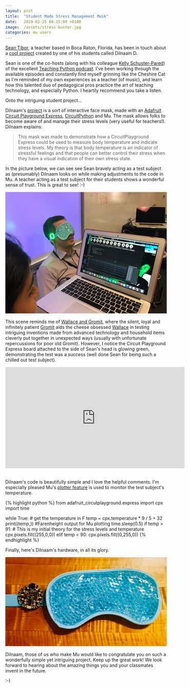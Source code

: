 ```yaml
---
layout: post
title:  "Student Made Stress Management Mask" 
date:   2019-02-25 08:15:00 +0100
image:  /assets/stress-buster.jpg
categories: mu users 
---
```


[Sean Tibor](https://twitter.com/smtibor), a teacher based in Boca Raton,
Florida, has been in touch about a [cool project](https://github.com/seantibor/stressmanagementmask)
created by one of his students called Dilnaam D.

Sean is one of the co-hosts (along with his colleague
[Kelly Schuster-Pared](https://twitter.com/KellyPared)) of the excellent
[Teaching Python podcast](https://www.teachingpython.fm/). I've been working
through the available episodes and constantly find myself grinning like the
Cheshire Cat as I'm reminded of my own experiences as a teacher (of music), and
learn how this talented duo of pedagogical pros practice the art of teaching
technology, and especially Python. I heartily recommend you take a listen.

Onto the intriguing student project...

Dilnaam's 
[project](https://github.com/seantibor/stressmanagementmask) is a sort of
interactive face mask, made with an
[Adafruit Circuit Playground Express](https://www.adafruit.com/product/3333),
[CircuitPython](https://www.adafruit.com/category/956) and Mu. The mask allows
folks to become aware of and manage their stress levels (very useful for
teachers!). Dilnaam explains:

> This mask was made to demonstrate how a CircuitPlayground Express could be
> used to measure body temperature and indicate stress levels. My theory is
> that body temperature is an indicator of stressful feelings and that people
> can better control their stress when they have a visual indication of their
> own stress state.

In the picture below, we can see see Sean bravely acting as a test subject
as (presumably) Dilnaam looks on while making adjustments to the code in Mu.
A teacher acting as a test subject for their students shows a wonderful sense
of trust. This is great to see! :-)

<img src="/assets/stress-buster.jpg"/>

This scene reminds me of [Wallace and Gromit](https://wallaceandgromit.com/),
where the silent, loyal and infinitely patient [Gromit](https://en.wikipedia.org/wiki/Wallace_and_Gromit#Gromit)
aids the cheese obsessed [Wallace](https://en.wikipedia.org/wiki/Wallace_and_Gromit#Wallace)
in testing intriguing inventions made from advanced technology and
household items cleverly put together in unexpected ways (usually with
unfortunate repercussions for poor old Gromit). However, I notice the Circuit
Playground Express board attached to the side of Sean's head is glowing green,
demonstrating the test was a success (well done Sean for being such a chilled
out test subject).

<div class="video-container">
<iframe width="560" height="315" src="https://www.youtube-nocookie.com/embed/_6g8WGpMstI" frameborder="0" allow="accelerometer; autoplay; encrypted-media; gyroscope; picture-in-picture" allowfullscreen></iframe>
</div><br/>

Dilnaam's code is beautifully simple and I love the helpful comments. I'm
especially pleased Mu's 
[plotter feature](https://codewith.mu/en/tutorials/1.0/plotter) is used to
monitor the test subject's temperature.

{% highlight python %}
from adafruit_circutplayground.express import cpx
import time

while True:
    # get the temperature in F
    temp = cpx.temperature * 9 / 5 + 32
    print((temp,))  #Farenheight output for Mu plotting
    time.sleep(0.5)
    if temp > 91: # This is my initial theory for the stress levels and temperature
        cpx.pixels.fill((255,0,0))
    elif temp < 90:
        cpx.pixels.fill((0,255,0))
{% endhighlight %}

Finally, here's Dilnaam's hardware, in all its glory.

<img src="/assets/stress-mask.jpg"/>

Dilnaam, those of us who make Mu would like to congratulate you on such a
wonderfully simple yet intriguing project. Keep up the great work! We look
forward to hearing about the amazing things you and your classmates invent in
the future.

:-)
